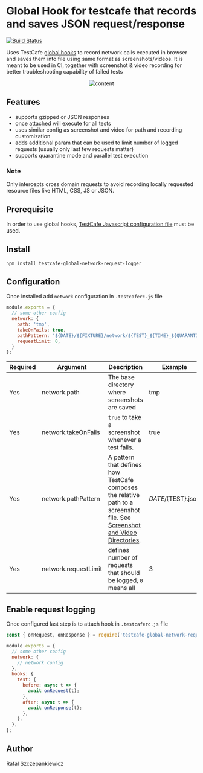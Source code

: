 # Global Hook for testcafe that records and saves JSON request/response
[![Build Status](https://travis-ci.org/rafalsep/testcafe-global-network-request-logger.svg)](https://travis-ci.org/rafalsep/testcafe-global-network-request-logger)

Uses TestCafe [global hooks](https://testcafe.io/documentation/403435/guides/advanced-guides/hooks#global-hooks) to record network calls executed in browser and saves them into file using same format as screenshots/videos.
It is meant to be used in CI, together with screenshot & video recording for better troubleshooting capability of failed tests

<p align="center">
    <img src="https://raw.github.com/rafalsep/testcafe-global-network-request-logger/master/media/content.png" alt="content" />
</p>

## Features
- supports gzipped or JSON responses
- once attached will execute for all tests
- uses similar config as screenshot and video for path and recording customization
- adds additional param that can be used to limit number of logged requests (usually only last few requests matter)
- supports quarantine mode and parallel test execution

### Note
Only intercepts cross domain requests to avoid recording locally requested resource files like HTML, CSS, JS or JSON.

## Prerequisite
In order to use global hooks, [TestCafe Javascript configuration file](https://testcafe.io/documentation/402638/reference/configuration-file#javascript) must be used.

## Install
```
npm install testcafe-global-network-request-logger
```

## Configuration
Once installed add `network` configuration in `.testcaferc.js` file

```js
module.exports = {
  // some other config
  network: {
    path: 'tmp',
    takeOnFails: true,
    pathPattern: '${DATE}/${FIXTURE}/network/${TEST}_${TIME}_${QUARANTINE_ATTEMPT}.json',
    requestLimit: 0,
  }
};
```

| Required | Argument               | Description                                                                                                                                                                                                                                            | Example                |
| -------- | ---------------------- | ------------------------------------------------------------------------------------------------------------------------------------------------------------------------------------------------------------------------------------------------------ | ---------------------- |
| Yes      | network.path           | The base directory where screenshots are saved                                                                                                                                                                                                         | tmp                    |
| Yes      | network.takeOnFails    | `true` to take a screenshot whenever a test fails.                                                                                                                                                                                                     | true                   |
| Yes      | network.pathPattern    | A pattern that defines how TestCafe composes the relative path to a screenshot file. See [Screenshot and Video Directories](https://testcafe.io/documentation/402840/guides/advanced-guides/screenshots-and-videos#screenshot-and-video-directories).  | ${DATE}/${TEST}.json   |
| Yes      | network.requestLimit   | defines number of requests that should be logged, `0` means all                                                                                                                                                                                        | 3                      |

## Enable request logging
Once configured last step is to attach hook in `.testcaferc.js` file

```js
const { onRequest, onResponse } = require('testcafe-global-network-request-logger');

module.exports = {
  // some other config
  network: {
    // network config
  },
  hooks: {
    test: {
      before: async t => {
        await onRequest(t);
      },
      after: async t => {
        await onResponse(t);
      },
    },
  },
};
```

## Author
Rafal Szczepankiewicz

